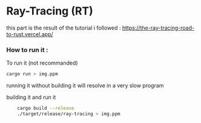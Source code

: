 # Ray-Tracing (RT)
this part is the result of the tutorial i followed : https://the-ray-tracing-road-to-rust.vercel.app/

### How to run it :

To run it (not recommanded)
```sh
cargo run > img.ppm
```
running it without building it will resolve in a very slow program

building it and run it
```sh
    cargo build --release
    ./target/release/ray-tracing > img.ppm
```


